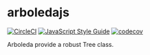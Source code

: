 # arboledajs
[![CircleCI](https://circleci.com/gh/alberto-f/arboledajs.svg?style=svg&circle-token=aa204ac083934f06790bc23175fdde34e45c3c34)](https://circleci.com/gh/alberto-f/arboledajs)
[![JavaScript Style Guide](https://img.shields.io/badge/code_style-standard-brightgreen.svg)](https://standardjs.com)
[![codecov](https://codecov.io/gh/alberto-f/arboledajs/branch/master/graph/badge.svg?token=KeLug7MxBZ)](https://codecov.io/gh/alberto-f/arboledajs)

Arboleda provide a robust Tree class.


